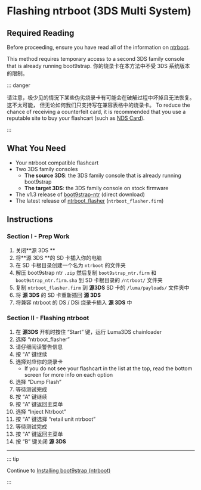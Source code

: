 # Flashing ntrboot (3DS Multi System)

## Required Reading

Before proceeding, ensure you have read all of the information on [ntrboot](ntrboot).

This method requires temporary access to a second 3DS family console that is already running boot9strap. 你的烧录卡在本方法中不受 3DS 系统版本的限制。

::: danger

请注意，极少见的情況下某些伪劣烧录卡有可能会在破解过程中坏掉且无法恢复。 这不太可能， 但无论如何我们只支持写在兼容表格中的烧录卡。 To reduce the chance of receiving a counterfeit card, it is recommended that you use a reputable site to buy your flashcart (such as [NDS Card](https://www.nds-card.com/)).

:::

## What You Need

- Your ntrboot compatible flashcart
- Two 3DS family consoles
    - **The source 3DS**: the 3DS family console that is already running boot9strap
    - **The target 3DS**: the 3DS family console on stock firmware
- The v1.3 release of [boot9strap-ntr](https://github.com/SciresM/boot9strap/releases/download/1.3/boot9strap-1.3-ntr.zip) (direct download)
- The latest release of [ntrboot_flasher](https://github.com/ntrteam/ntrboot_flasher/releases/latest) (`ntrboot_flasher.firm`)

## Instructions

### Section I - Prep Work

1. 关闭\*\*源 3DS \*\*
2. 将\*\*源 3DS \*\*的 SD 卡插入你的电脑
3. 在 SD 卡根目录创建一个名为 `ntrboot` 的文件夹
4. 解压 boot9strap ntr `.zip` 然后复制 `boot9strap_ntr.firm` 和 `boot9strap_ntr.firm.sha` 到 SD 卡根目录的 `/ntrboot/` 文件夹
5. 复制 `ntrboot_flasher.firm` 到 **源3DS** SD 卡的 `/luma/payloads/` 文件夹中
6. 将 **源 3DS** 的 SD 卡重新插回 **源 3DS**
7. 将兼容 ntrboot 的 DS / DSi 烧录卡插入 **源 3DS** 中

### Section II - Flashing ntrboot

1. 在 **源3DS** 开机时按住 “Start” 键，运行 Luma3DS chainloader
2. 选择 “ntrboot_flasher”
3. 请仔细阅读警告信息
4. 按 “A” 键继续
5. 选择对应你的烧录卡
    - If you do not see your flashcart in the list at the top, read the bottom screen for more info on each option
6. 选择 “Dump Flash”
7. 等待测试完成
8. 按 “A” 键继续
9. 按 “A” 键返回主菜单
10. 选择 “Inject Ntrboot”
11. 按 “A” 键选择 “retail unit ntrboot”
12. 等待测试完成
13. 按 “A” 键返回主菜单
14. 按 “B” 键关闭 **源 3DS**

___

::: tip

Continue to [Installing boot9strap (ntrboot)](installing-boot9strap-\(ntrboot\))

:::
